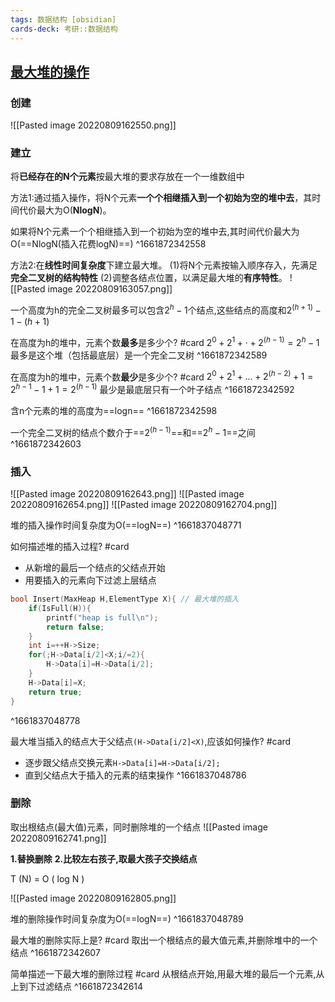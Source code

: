 ```yaml
---
tags: 数据结构 [obsidian]
cards-deck: 考研::数据结构
---
```



## [最大堆的操作](zotero://select/library/items/CNVRI4F8)
### 创建
![[Pasted image 20220809162550.png]]

### 建立
将**已经存在的N个元素**按最大堆的要求存放在一个一维数组中

方法1:通过插入操作，将N个元素**一个个相继插入到一个初始为空的堆中去**，其时间代价最大为O(**NlogN**)。

如果将N个元素一个个相继插入到一个初始为空的堆中去,其时间代价最大为O(==NlogN(插入花费logN)==)
^1661872342558

方法2:在**线性时间复杂度**下建立最大堆。
(1)将N个元素按输入顺序存入，先满足**完全二叉树的结构特性**
(2)调整各结点位置，以满足最大堆的**有序特性**。
![[Pasted image 20220809163057.png]]

一个高度为h的完全二叉树最多可以包含$2^{h}-1$个结点,这些结点的高度和$2^{(h+1)}-1-(h+1)$


在高度为h的堆中，元素个数**最多**是多少个?  #card 
$2^0+2^1+\cdot+2^{(h-1)}=2^{h}-1$
最多是这个堆（包括最底层）是一个完全二叉树
^1661872342589

在高度为h的堆中，元素个数**最少**是多少个?  #card 
$2^0+2^1+...+2^{(h-2)}+1=2^{h-1}-1+1=2^{(h-1)}$
最少是最底层只有一个叶子结点
^1661872342592

含n个元素的堆的高度为==logn==
^1661872342598

一个完全二叉树的结点个数介于==$2^{(h-1)}$==和==$2^{h}-1$==之间
^1661872342603



### 插入
![[Pasted image 20220809162643.png]]
![[Pasted image 20220809162654.png]]
![[Pasted image 20220809162704.png]]


堆的插入操作时间复杂度为O(==logN==)
^1661837048771

如何描述堆的插入过程? #card 
- 从新增的最后一个结点的父结点开始
- 用要插入的元素向下过滤上层结点
```c
bool Insert(MaxHeap H,ElementType X){ // 最大堆的插入
    if(IsFull(H)){
        printf("heap is full\n");
        return false;
    }
    int i=++H->Size;
    for(;H->Data[i/2]<X;i/=2){
        H->Data[i]=H->Data[i/2];
    }
    H->Data[i]=X;
    return true;
}
```
^1661837048778

最大堆当插入的结点大于父结点`(H->Data[i/2]<X)`,应该如何操作? #card 
- 逐步跟父结点交换元素`H->Data[i]=H->Data[i/2];`
- 直到父结点大于插入的元素的结束操作
^1661837048786


### 删除
取出根结点(最大值)元素，同时删除堆的一个结点
![[Pasted image 20220809162741.png]]

**1.替换删除**
**2.比较左右孩子,取最大孩子交换结点**

T (N) = O ( log N )

![[Pasted image 20220809162805.png]]

堆的删除操作时间复杂度为O(==logN==)
^1661837048789

最大堆的删除实际上是? #card 
取出一个根结点的最大值元素,并删除堆中的一个结点
^1661872342607

简单描述一下最大堆的删除过程 #card 
从根结点开始,用最大堆的最后一个元素,从上到下过滤结点
^1661872342614
